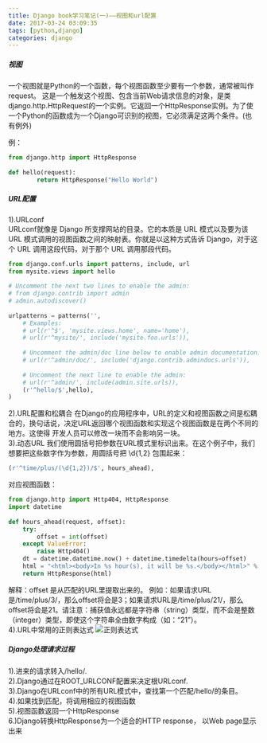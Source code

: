 ```yaml
---
title: Django book学习笔记(一)——视图和url配置
date: 2017-03-24 03:09:35
tags: [python,django]
categories: django
---
```


##### 视图
一个视图就是Python的一个函数，每个视图函数至少要有一个参数，通常被叫作request。 这是一个触发这个视图、包含当前Web请求信息的对象，是类django.http.HttpRequest的一个实例。它返回一个HttpResponse实例。为了使一个Python的函数成为一个Django可识别的视图，它必须满足这两个条件。(也有例外)  
<!-- more -->
例：
``` python
from django.http import HttpResponse
 
def hello(request):
        return HttpResponse("Hello World")
```
##### URL配置
1).URLconf  
URLconf就像是 Django 所支撑网站的目录。它的本质是 URL 模式以及要为该 URL 模式调用的视图函数之间的映射表。你就是以这种方式告诉 Django，对于这个 URL 调用这段代码，对于那个 URL 调用那段代码。
``` python
from django.conf.urls import patterns, include, url
from mysite.views import hello
 
# Uncomment the next two lines to enable the admin:
# from django.contrib import admin
# admin.autodiscover()
 
urlpatterns = patterns('',
    # Examples:
    # url(r'^$', 'mysite.views.home', name='home'),
    # url(r'^mysite/', include('mysite.foo.urls')),
 
    # Uncomment the admin/doc line below to enable admin documentation:
    # url(r'^admin/doc/', include('django.contrib.admindocs.urls')),
 
    # Uncomment the next line to enable the admin:
    # url(r'^admin/', include(admin.site.urls)),
    (r'^hello/$',hello),
)
```
2).URL配置和松耦合
在Django的应用程序中，URL的定义和视图函数之间是松耦合的，换句话说，决定URL返回哪个视图函数和实现这个视图函数是在两个不同的地方。这使得 开发人员可以修改一块而不会影响另一块。  
3).动态URL
我们使用圆括号把参数在URL模式里标识出来。在这个例子中，我们想要把这些数字作为参数，用圆括号把 \d{1,2} 包围起来：
``` python
(r'^time/plus/(\d{1,2})/$', hours_ahead),
```
对应视图函数：
``` python
from django.http import Http404, HttpResponse
import datetime
 
def hours_ahead(request, offset):
    try:
        offset = int(offset)
    except ValueError:
        raise Http404()
    dt = datetime.datetime.now() + datetime.timedelta(hours=offset)
    html = "<html><body>In %s hour(s), it will be %s.</body></html>" % (offset, dt)
    return HttpResponse(html)

```
解释：offset 是从匹配的URL里提取出来的。 例如：如果请求URL是/time/plus/3/，那么offset将会是3；如果请求URL是/time/plus/21/，那么offset将会是21。请注意：捕获值永远都是字符串（string）类型，而不会是整数（integer）类型，即使这个字符串全由数字构成（如：“21”）。  
4).URL中常用的正则表达式
![正则表达式](/img/django/url正则表达式.png)
##### Django处理请求过程
1).进来的请求转入/hello/.  
2).Django通过在ROOT_URLCONF配置来决定根URLconf.  
3).Django在URLconf中的所有URL模式中，查找第一个匹配/hello/的条目。  
4).如果找到匹配，将调用相应的视图函数  
5).视图函数返回一个HttpResponse  
6.)Django转换HttpResponse为一个适合的HTTP response， 以Web page显示出来  

